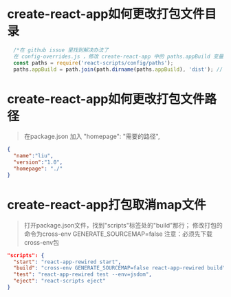 # create-react-app如何更改打包文件目录

```javascript
  /*在 github issue 里找到解决办法了
  在 config-overrides.js ，修改 create-react-app 中的 paths.appBuild 变量就可以了。*/
  const paths = require('react-scripts/config/paths');
  paths.appBuild = path.join(path.dirname(paths.appBuild), 'dist'); // 修改打包目录
```
# create-react-app如何更改打包文件路径
>在package.json 加入
>"homepage": "需要的路径",
```json
{
  "name":"liu",
  "version":"1.0",
  "homepage": "./"
}
```
# create-react-app打包取消map文件
>打开package.json文件，找到"scripts"标签处的"build"那行；
>修改打包的命令为cross-env GENERATE_SOURCEMAP=false
>注意：必须先下载cross-env包
```json
"scripts": {
  "start": "react-app-rewired start",
  "build": "cross-env GENERATE_SOURCEMAP=false react-app-rewired build",
  "test": "react-app-rewired test --env=jsdom",
  "eject": "react-scripts eject"
}
```